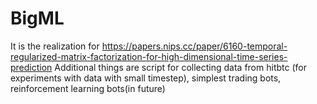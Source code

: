 # BigML

It is the realization for https://papers.nips.cc/paper/6160-temporal-regularized-matrix-factorization-for-high-dimensional-time-series-prediction
Additional things are script for collecting data from hitbtc (for experiments with data with small timestep), simplest trading bots, reinforcement learning bots(in future)
